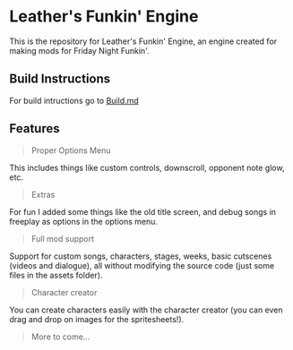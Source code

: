 # Leather's Funkin' Engine

This is the repository for Leather's Funkin' Engine, an engine created for making mods for Friday Night Funkin'.

## Build Instructions

For build intructions go to [Build.md](https://github.com/Leather128/LeathersFunkinEngine/blob/master/Build.md)

## Features

> Proper Options Menu

This includes things like custom controls, downscroll, opponent note glow, etc.

> Extras

For fun I added some things like the old title screen, and debug songs in freeplay as options in the options menu.

> Full mod support

Support for custom songs, characters, stages, weeks, basic cutscenes (videos and dialogue), all without modifying the source code (just some files in the assets folder).

> Character creator

You can create characters easily with the character creator (you can even drag and drop on images for the spritesheets!).

> More to come...